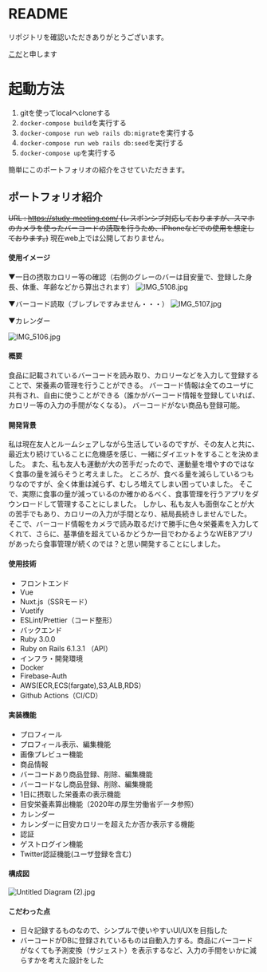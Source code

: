# README
リポジトリを確認いただきありがとうございます。

[こだ](https://twitter.com/koda_program)と申します

# 起動方法
1. gitを使ってlocalへcloneする
2. `docker-compose build`を実行する
3. `docker-compose run web rails db:migrate`を実行する
4. `docker-compose run web rails db:seed`を実行する
5. `docker-compose up`を実行する

簡単にこのポートフォリオの紹介をさせていただきます。

## ポートフォリオ紹介
~~URL : https://study-meeting.com/
(レスポンシブ対応しておりますが、スマホのカメラを使ったバーコードの読取を行うため、IPhoneなどでの使用を想定しております。)~~
現在web上では公開しておりません。

#### 使用イメージ

▼一日の摂取カロリー等の確認（右側のグレーのバーは目安量で、登録した身長、体重、年齢などから算出されます）
![IMG_5108.jpg](https://qiita-image-store.s3.ap-northeast-1.amazonaws.com/0/1263304/e2746c2c-9a32-ae84-af50-0bc80b066e21.jpeg)

▼バーコード読取（ブレブレですみません・・・）
![IMG_5107.jpg](https://qiita-image-store.s3.ap-northeast-1.amazonaws.com/0/1263304/a9df2f9b-004f-3728-1488-1402a81be63d.jpeg)

▼カレンダー

![IMG_5106.jpg](https://qiita-image-store.s3.ap-northeast-1.amazonaws.com/0/1263304/d636eaf2-295d-e2e7-184a-de8eb935d06e.jpeg)

#### 概要
食品に記載されているバーコードを読み取り、カロリーなどを入力して登録することで、栄養素の管理を行うことができる。
バーコード情報は全てのユーザに共有され、自由に使うことができる（誰かがバーコード情報を登録していれば、カロリー等の入力の手間がなくなる）。
バーコードがない商品も登録可能。
#### 開発背景
私は現在友人とルームシェアしながら生活しているのですが、その友人と共に、最近太り続けていることに危機感を感じ、一緒にダイエットをすることを決めました。
また、私も友人も運動が大の苦手だったので、運動量を増やすのではなく食事の量を減らそうと考えました。
ところが、食べる量を減らしているつもりなのですが、全く体重は減らず、むしろ増えてしまい困っていました。
そこで、実際に食事の量が減っているのか確かめるべく、食事管理を行うアプリをダウンロードして管理することにしました。
しかし、私も友人も面倒なことが大の苦手でもあり、カロリーの入力が手間となり、結局長続きしませんでした。
そこで、バーコード情報をカメラで読み取るだけで勝手に色々栄養素を入力してくれて、さらに、基準値を超えているかどうか一目でわかるようなWEBアプリがあったら食事管理が続くのでは？と思い開発することにしました。

#### 使用技術
- フロントエンド
 - Vue
 - Nuxt.js（SSRモード）
 - Vuetify
 - ESLint/Prettier（コード整形）
- バックエンド
 - Ruby 3.0.0
 - Ruby on Rails 6.1.3.1 （API）
- インフラ・開発環境
 - Docker
 - Firebase-Auth
 - AWS(ECR,ECS(fargate),S3,ALB,RDS）
 - Github Actions（CI/CD）

#### 実装機能
- プロフィール
 - プロフィール表示、編集機能
 - 画像プレビュー機能
- 商品情報
 - バーコードあり商品登録、削除、編集機能
 - バーコードなし商品登録、削除、編集機能
 - 1日に摂取した栄養素の表示機能
 - 目安栄養素算出機能（2020年の厚生労働省データ参照）
- カレンダー
 - カレンダーに目安カロリーを超えたか否か表示する機能
- 認証
 - ゲストログイン機能
 - Twitter認証機能(ユーザ登録を含む)

#### 構成図
![Untitled Diagram (2).jpg](https://qiita-image-store.s3.ap-northeast-1.amazonaws.com/0/1263304/e7870686-a422-d24e-fd27-1e2f6e56a459.jpeg)

#### こだわった点
- 日々記録するものなので、シンプルで使いやすいUI/UXを目指した
- バーコードがDBに登録されているものは自動入力する。商品にバーコードがなくても予測変換（サジェスト）を表示するなど、入力の手間をいかに減らすかを考えた設計をした
